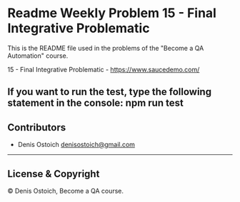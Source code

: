 # Readme Weekly Problem 15 - Final Integrative Problematic

This is the README file used in the problems of the "Become a QA Automation" course.

15 - Final Integrative Problematic - https://www.saucedemo.com/

If you want to run the test, type the following statement in the console:
    npm run test
---

## Contributors

- Denis Ostoich <denisostoich@gmail.com>

---

## License & Copyright

© Denis Ostoich, Become a QA course.
